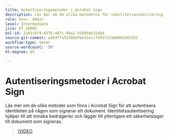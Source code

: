 ```yaml
---
title: Autentiseringsmetoder i Acrobat Sign
description: Läs mer om de olika metoderna för identitetsautentisering i Acrobat Sign
role: User, Admin
level: Intermediate
jira: KT-10982
exl-id: 2341c6f4-457b-467c-94a2-4504b4e32dbd
source-git-commit: ad54f7afa78b0fbb31eccf455723a8890cb92355
workflow-type: tm+mt
source-wordcount: '59'
ht-degree: 0%

---
```


# Autentiseringsmetoder i Acrobat Sign

Läs mer om de olika metoder som finns i Acrobat Sign för att autentisera identiteten på någon som signerar ett dokument. Identitetsautentisering hjälper till att minska bedrägerier och lägger till ytterligare ett säkerhetslager till dokument som signeras.

>[!VIDEO](https://video.tv.adobe.com/v/3419287?quality=12&learn=on&hidetitle=true)

